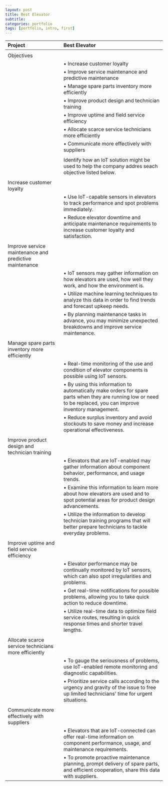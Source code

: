 ```yaml
---
layout: post
title: Best Elevator
subtitle: 
categories: portfolio
tags: [portfolio, intro, first]
---
```


|Project	|Best Elevator	
|:-----------|:-----------
|                         |                           |
|Objectives               |
|                         |• Increase customer loyalty|
|                         |• Improve service maintenance and predictive maintenance|
|                         |• Manage spare parts inventory more efficiently|
|                         |• Improve product design and technician training|
|                         |• Improve uptime and field service efficiency|
|                         |• Allocate scarce service technicians more efficiently|
|                         |• Communicate more effectively with suppliers|
|                         |               |
|                         |Identify how an IoT solution might be used to help the company addres seach objective listed below.                                                             |
|                         |               |
|Increase customer loyalty|               |
|                         |• Use IoT-capable sensors in elevators to track performance and spot problems immediately.                                                                      | 
|                         |• Reduce elevator downtime and anticipate maintenance requirements to increase customer loyalty and satisfaction.                                               |
|                         |               |
|Improve service maintenance and predictive maintenance|               |        |
|                         |• IoT sensors may gather information on how elevators are used, how well they work, and how the environment is.                                                 |
|                         |• Utilize machine learning techniques to analyze this data in order to find trends and forecast upkeep needs.                                                   |
|                         |• By planning maintenance tasks in advance, you may minimize unexpected breakdowns and improve service maintenance.                                             |
|                         |               |
|Manage spare parts inventory more efficiently|            |                    |                 
|                         |• Real-time monitoring of the use and condition of elevator components is possible using IoT sensors.                                                           |
|                         |• By using this information to automatically make orders for spare parts when they are running low or need to be replaced, you can improve inventory management.|
|                         |• Reduce surplus inventory and avoid stockouts to save money and increase operational effectiveness.                                                            |
|                         |               |
|Improve product design and technician training|           |                    |
|                         |• Elevators that are IoT-enabled may gather information about component behavior, performance, and usage trends.                                                |
|                         |• Examine this information to learn more about how elevators are used and to spot potential areas for product design advancements.                              |
|                         |• Utilize the information to develop technician training programs that will better prepare technicians to tackle everyday problems.                             |
|                         |               |
|Improve uptime and field service efficiency|              |                    |
|                         |• Elevator performance may be continually monitored by IoT sensors, which can also spot irregularities and problems.                                            |
|                         |• Get real-time notifications for possible problems, allowing you to take quick action to reduce downtime.                                                      |
|                         |• Utilize real-time data to optimize field service routes, resulting in quick response times and shorter travel lengths.                                        |
|                         |               |
|Allocate scarce service technicians more efficiently|     |                    |
|                         |• To gauge the seriousness of problems, use IoT-enabled remote monitoring and diagnostic capabilities.                                                          |
|                         |• Prioritize service calls according to the urgency and gravity of the issue to free up limited technicians' time for urgent situations.                        |
|                         |               |
|Communicate more effectively with suppliers|              |                    |
|                         |• Elevators that are IoT-connected can offer real-time information on component performance, usage, and maintenance requirements.                               |
|                         |• To promote proactive maintenance planning, prompt delivery of spare parts, and efficient cooperation, share this data with suppliers.                         |
